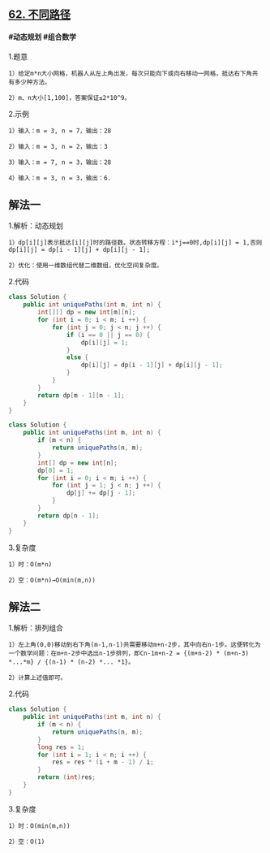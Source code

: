 ## [62. 不同路径](https://leetcode.cn/problems/unique-paths/)

#### #动态规划 #组合数学
1.题意

    1）给定m*n大小网格，机器人从左上角出发，每次只能向下或向右移动一网格，抵达右下角共有多少种方法。

    2）m、n大小[1,100]，答案保证≤2*10^9。

2.示例

    1）输入：m = 3, n = 7，输出：28

    2）输入：m = 3, n = 2，输出：3

    3）输入：m = 7, n = 3，输出：28

    4）输入：m = 3, n = 3，输出：6.

## 解法一
1.解析：动态规划

    1）dp[i][j]表示抵达[i][j]时的路径数。状态转移方程：i*j==0时,dp[i][j] = 1,否则dp[i][j] = dp[i - 1][j] + dp[i][j - 1];

    2）优化：使用一维数组代替二维数组，优化空间复杂度。

2.代码
```java
class Solution {
    public int uniquePaths(int m, int n) {
        int[][] dp = new int[m][n];
        for (int i = 0; i < m; i ++) {
            for (int j = 0; j < n; j ++) {
                if (i == 0 || j == 0) {
                    dp[i][j] = 1;
                }
                else {
                    dp[i][j] = dp[i - 1][j] + dp[i][j - 1];
                }
            }
        }
        return dp[m - 1][n - 1];
    }
}

class Solution {
    public int uniquePaths(int m, int n) {
        if (m < n) {
            return uniquePaths(n, m);
        }
        int[] dp = new int[n];
        dp[0] = 1;
        for (int i = 0; i < m; i ++) {
            for (int j = 1; j < n; j ++) {
                dp[j] += dp[j - 1];
            }
        }
        return dp[n - 1];
    }
}
```
3.复杂度

    1）时：O(m*n)

    2）空：O(m*n)→O(min(m,n))

## 解法二
1.解析：排列组合

    1）左上角(0,0)移动到右下角(m-1,n-1)共需要移动m+n-2步，其中向右n-1步。这便转化为一个数学问题：在m+n-2步中选出n-1步排列，即Cn-1m+n-2 = {(m+n-2) * (m+n-3) *...*m} / {(n-1) * (n-2) *... *1}。

    2）计算上述值即可。

2.代码
```java
class Solution {
    public int uniquePaths(int m, int n) {
        if (m < n) {
            return uniquePaths(n, m);
        }
        long res = 1;
        for (int i = 1; i < n; i ++) {
            res = res * (i + m - 1) / i; 
        }
        return (int)res;
    }
}
```
3.复杂度

    1）时：O(min(m,n))

    2）空：O(1)
